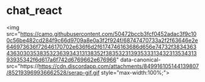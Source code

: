 # chat_react
<img src="https://camo.githubusercontent.com/50472bccb3fcf0452adac3f9c100c56be482cd284f9c66d9709a8e0a3f2f924f/68747470733a2f2f63646e2e646973636f72646170702e636f6d2f6174746163686d656e74732f3834363436303035383532363934313138352f3835323139353331343231353431393935342f6d617a6f742d6769662e676966" data-canonical-src="https://https://cdn.discordapp.com/attachments/849916105144139807/852193969936662528/serap-gif.gif style="max-width:100%;">
